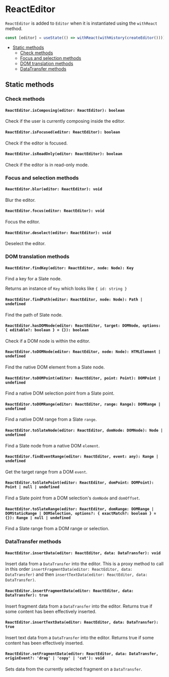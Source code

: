 # ReactEditor

`ReactEditor` is added to `Editor` when it is instantiated using the `withReact` method.

```typescript
const [editor] = useState(() => withReact(withHistory(createEditor())))
```

- [Static methods](react-editor.md#static-methods)
  - [Check methods](react-editor.md#check-methods)
  - [Focus and selection methods](react-editor.md#focus-and-selection-methods)
  - [DOM translation methods](react-editor.md#dom-translation-methods)
  - [DataTransfer methods](react-editor.md#datatransfer-methods)

## Static methods

### Check methods

#### `ReactEditor.isComposing(editor: ReactEditor): boolean`

Check if the user is currently composing inside the editor.

#### `ReactEditor.isFocused(editor: ReactEditor): boolean`

Check if the editor is focused.

#### `ReactEditor.isReadOnly(editor: ReactEditor): boolean`

Check if the editor is in read-only mode.

### Focus and selection methods

#### `ReactEditor.blur(editor: ReactEditor): void`

Blur the editor.

#### `ReactEditor.focus(editor: ReactEditor): void`

Focus the editor.

#### `ReactEditor.deselect(editor: ReactEditor): void`

Deselect the editor.

### DOM translation methods

#### `ReactEditor.findKey(editor: ReactEditor, node: Node): Key`

Find a key for a Slate node.

Returns an instance of `Key` which looks like `{ id: string }`

#### `ReactEditor.findPath(editor: ReactEditor, node: Node): Path | undefined`

Find the path of Slate node.

#### `ReactEditor.hasDOMNode(editor: ReactEditor, target: DOMNode, options: { editable?: boolean } = {}): boolean`

Check if a DOM node is within the editor.

#### `ReactEditor.toDOMNode(editor: ReactEditor, node: Node): HTMLElement | undefined`

Find the native DOM element from a Slate node.

#### `ReactEditor.toDOMPoint(editor: ReactEditor, point: Point): DOMPoint | undefined`

Find a native DOM selection point from a Slate point.

#### `ReactEditor.toDOMRange(editor: ReactEditor, range: Range): DOMRange | undefined`

Find a native DOM range from a Slate `range`.

#### `ReactEditor.toSlateNode(editor: ReactEditor, domNode: DOMNode): Node | undefined`

Find a Slate node from a native DOM `element`.

#### `ReactEditor.findEventRange(editor: ReactEditor, event: any): Range | undefined`

Get the target range from a DOM `event`.

#### `ReactEditor.toSlatePoint(editor: ReactEditor, domPoint: DOMPoint): Point | null | undefined`

Find a Slate point from a DOM selection's `domNode` and `domOffset`.

#### `ReactEditor.toSlateRange(editor: ReactEditor, domRange: DOMRange | DOMStaticRange | DOMSelection, options?: { exactMatch?: boolean } = {}): Range | null | undefined`

Find a Slate range from a DOM range or selection.

### DataTransfer methods

#### `ReactEditor.insertData(editor: ReactEditor, data: DataTransfer): void`

Insert data from a `DataTransfer` into the editor. This is a proxy method to call in this order `insertFragmentData(editor: ReactEditor, data: DataTransfer)` and then `insertTextData(editor: ReactEditor, data: DataTransfer)`.

#### `ReactEditor.insertFragmentData(editor: ReactEditor, data: DataTransfer): true`

Insert fragment data from a `DataTransfer` into the editor. Returns true if some content has been effectively inserted.

#### `ReactEditor.insertTextData(editor: ReactEditor, data: DataTransfer): true`

Insert text data from a `DataTransfer` into the editor. Returns true if some content has been effectively inserted.

#### `ReactEditor.setFragmentData(editor: ReactEditor, data: DataTransfer, originEvent?: 'drag' | 'copy' | 'cut'): void`

Sets data from the currently selected fragment on a `DataTransfer`.
